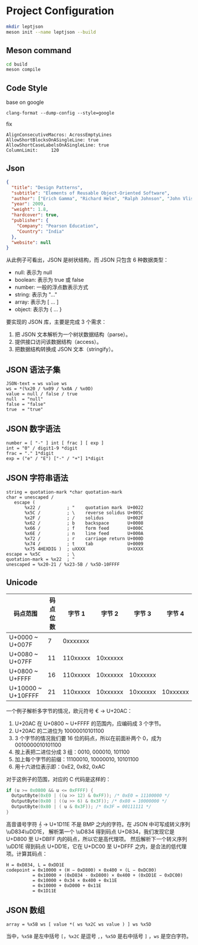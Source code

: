 # Project Configuration

```bash
mkdir leptjson
meson init --name leptjson --build
```

## Meson command

```bash
cd build
meson compile
```

## Code Style

base on google

`clang-format --dump-config --style=google`

fix

```
AlignConsecutiveMacros: AcrossEmptyLines
AllowShortBlocksOnASingleLine: true
AllowShortCaseLabelsOnASingleLine: true
ColumnLimit:     120
```

## Json

```json
{
  "title": "Design Patterns",
  "subtitle": "Elements of Reusable Object-Oriented Software",
  "author": ["Erich Gamma", "Richard Helm", "Ralph Johnson", "John Vlissides"],
  "year": 2009,
  "weight": 1.8,
  "hardcover": true,
  "publisher": {
    "Company": "Pearson Education",
    "Country": "India"
  },
  "website": null
}
```

从此例子可看出，JSON 是树状结构，而 JSON 只包含 6 种数据类型：

- null: 表示为 null
- boolean: 表示为 true 或 false
- number: 一般的浮点数表示方式
- string: 表示为 "..."
- array: 表示为 [ ... ]
- object: 表示为 { ... }

要实现的 JSON 库，主要是完成 3 个需求：

1. 把 JSON 文本解析为一个树状数据结构（parse）。
2. 提供接口访问该数据结构（access）。
3. 把数据结构转换成 JSON 文本（stringify）。

## JSON 语法子集

```
JSON-text = ws value ws
ws = *(%x20 / %x09 / %x0A / %x0D)
value = null / false / true
null  = "null"
false = "false"
true  = "true"
```

## JSON 数字语法

```
number = [ "-" ] int [ frac ] [ exp ]
int = "0" / digit1-9 *digit
frac = "." 1*digit
exp = ("e" / "E") ["-" / "+"] 1*digit
```

## JSON 字符串语法

```
string = quotation-mark *char quotation-mark
char = unescaped /
   escape (
       %x22 /          ; "    quotation mark  U+0022
       %x5C /          ; \    reverse solidus U+005C
       %x2F /          ; /    solidus         U+002F
       %x62 /          ; b    backspace       U+0008
       %x66 /          ; f    form feed       U+000C
       %x6E /          ; n    line feed       U+000A
       %x72 /          ; r    carriage return U+000D
       %x74 /          ; t    tab             U+0009
       %x75 4HEXDIG )  ; uXXXX                U+XXXX
escape = %x5C          ; \
quotation-mark = %x22  ; "
unescaped = %x20-21 / %x23-5B / %x5D-10FFFF
```

## Unicode

| 码点范围           | 码点位数 | 字节 1   | 字节 2   | 字节 3   | 字节 4   |
| ------------------ | -------- | -------- | -------- | -------- | -------- |
| U+0000 ~ U+007F    | 7        | 0xxxxxxx |          |          |          |
| U+0080 ~ U+07FF    | 11       | 110xxxxx | 10xxxxxx |          |          |
| U+0800 ~ U+FFFF    | 16       | 110xxxxx | 10xxxxxx | 10xxxxxx |          |
| U+10000 ~ U+10FFFF | 21       | 110xxxxx | 10xxxxxx | 10xxxxxx | 10xxxxxx |

一个例子解析多字节的情况，欧元符号 € → U+20AC：

1.  U+20AC 在 U+0800 ~ U+FFFF 的范围内，应编码成 3 个字节。
2.  U+20AC 的二进位为 10000010101100
3.  3 个字节的情况我们要 16 位的码点，所以在前面补两个 0，成为 0010000010101100
4.  按上表把二进位分成 3 组：0010, 000010, 101100
5.  加上每个字节的前缀：11100010, 10000010, 10101100
6.  用十六进位表示即：0xE2, 0x82, 0xAC

对于这例子的范围，对应的 C 代码是这样的：

```c
if (u >= 0x0800 && u <= 0xFFFF) {
  OutputByte(0xE0 | ((u >> 12) & 0xFF)); /* 0xE0 = 11100000 */
  OutputByte(0x80 | ((u >> 6) & 0x3F)); /* 0x80 = 10000000 */
  OutputByte(0x80 | ( u & 0x3F)); /* 0x3F = 00111111 */
}
```

高音谱号字符 𝄞 → U+1D11E 不是 BMP 之内的字符。在 JSON 中可写成转义序列 \uD834\uDD1E，
解析第一个 \uD834 得到码点 U+D834，我们发现它是 U+D800 至 U+DBFF 内的码点，所以它是高代理项。
然后解析下一个转义序列 \uDD1E 得到码点 U+DD1E，它在 U+DC00 至 U+DFFF 之内，是合法的低代理项。计算其码点：

```
H = 0xD834, L = 0xDD1E
codepoint = 0x10000 + (H − 0xD800) × 0x400 + (L − 0xDC00)
          = 0x10000 + (0xD834 - 0xD800) × 0x400 + (0xDD1E − 0xDC00)
          = 0x10000 + 0x34 × 0x400 + 0x11E
          = 0x10000 + 0xD000 + 0x11E
          = 0x1D11E
```

## JSON 数组

`array = %x5B ws [ value *( ws %x2C ws value ) ] ws %x5D`

当中，`%x5B` 是左中括号 `[`，`%x2C` 是逗号 `,`，`%x5D` 是右中括号 `]` ，`ws` 是空白字符。
